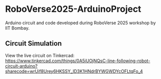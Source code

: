 # RoboVerse2025-ArduinoProject
Arduino circuit and code developed during RoboVerse 2025 workshop by IIT Bombay.
## Circuit Simulation
View the live circuit on Tinkercad:
https://www.tinkercad.com/things/0A5iUOjNQsC-line-following-robot-circuit-arduino?sharecode=wrUif8Urey6HKSSY_ID3K1HNdrBYWGWDYcOFLtqFo_4
